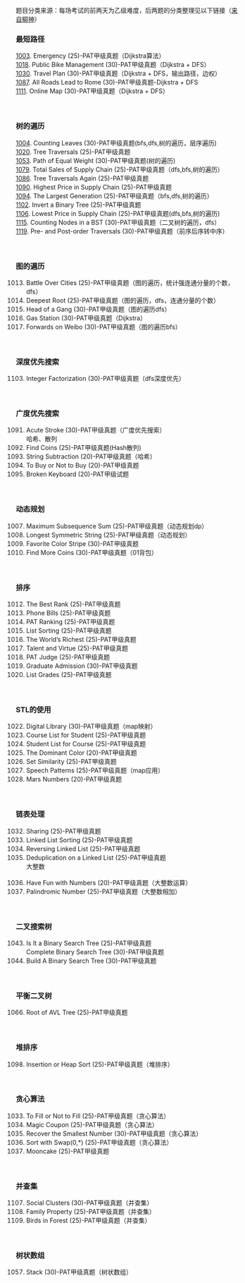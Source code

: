 题目分类来源：每场考试的前两天为乙级难度，后两题的分类整理见以下链接（[来自柳神](https://www.liuchuo.net/archives/2502)）

### 最短路径<br>
[1003](https://pintia.cn/problem-sets/994805342720868352/problems/994805523835109376). Emergency (25)-PAT甲级真题（Dijkstra算法）<br>
[1018](https://pintia.cn/problem-sets/994805342720868352/problems/994805489282433024). Public Bike Management (30)-PAT甲级真题（Dijkstra + DFS）<br>
[1030](https://pintia.cn/problem-sets/994805342720868352/problems/994805464397627392). Travel Plan (30)-PAT甲级真题（Dijkstra + DFS，输出路径，边权）<br>
[1087](https://pintia.cn/problem-sets/994805342720868352/problems/994805379664297984). All Roads Lead to Rome (30)-PAT甲级真题-Dijkstra + DFS<br>
[1111](https://pintia.cn/problem-sets/994805342720868352/problems/994805358663417856). Online Map (30)-PAT甲级真题（Dijkstra + DFS）<br>
<br><br>

### 树的遍历<br>
[1004](https://pintia.cn/problem-sets/994805342720868352/problems/994805521431773184). Counting Leaves (30)-PAT甲级真题(bfs,dfs,树的遍历，层序遍历)<br>
[1020](https://pintia.cn/problem-sets/994805342720868352/problems/994805485033603072). Tree Traversals (25)-PAT甲级真题<br>
[1053](https://pintia.cn/problem-sets/994805342720868352/problems/994805424153280512). Path of Equal Weight (30)-PAT甲级真题(树的遍历)<br>
[1079](https://pintia.cn/problem-sets/994805342720868352/problems/994805388447170560). Total Sales of Supply Chain (25)-PAT甲级真题（dfs,bfs,树的遍历）<br>
[1086](https://pintia.cn/problem-sets/994805342720868352/problems/994805380754817024). Tree Traversals Again (25)-PAT甲级真题<br>
[1090](https://pintia.cn/problem-sets/994805342720868352/problems/994805376476626944). Highest Price in Supply Chain (25)-PAT甲级真题<br>
[1094](https://pintia.cn/problem-sets/994805342720868352/problems/994805372601090048). The Largest Generation (25)-PAT甲级真题（bfs,dfs,树的遍历）<br>
[1102](https://pintia.cn/problem-sets/994805342720868352/problems/994805365537882112). Invert a Binary Tree (25)-PAT甲级真题<br>
[1106](https://pintia.cn/problem-sets/994805342720868352/problems/994805362341822464). Lowest Price in Supply Chain (25)-PAT甲级真题(dfs,bfs,树的遍历)<br>
[1115](https://pintia.cn/problem-sets/994805342720868352/problems/994805355987451904). Counting Nodes in a BST (30)-PAT甲级真题（二叉树的遍历，dfs）<br>
[1119](https://pintia.cn/problem-sets/994805342720868352/problems/994805353470869504). Pre- and Post-order Traversals (30)-PAT甲级真题（前序后序转中序）<br>
<br><br>

### 图的遍历<br>
1013. Battle Over Cities (25)-PAT甲级真题（图的遍历，统计强连通分量的个数，dfs）<br>
1021. Deepest Root (25)-PAT甲级真题（图的遍历，dfs，连通分量的个数）<br>
1034. Head of a Gang (30)-PAT甲级真题（图的遍历dfs）<br>
1072. Gas Station (30)-PAT甲级真题（Dijkstra）<br>
1076. Forwards on Weibo (30)-PAT甲级真题（图的遍历bfs）<br>
<br><br>

### 深度优先搜索<br>
1103. Integer Factorization (30)-PAT甲级真题（dfs深度优先）<br>
<br><br>

### 广度优先搜索<br>
1091. Acute Stroke (30)-PAT甲级真题（广度优先搜索）<br>
哈希、散列<br>
1048. Find Coins (25)-PAT甲级真题(Hash散列)<br>
1050. String Subtraction (20)-PAT甲级真题（哈希）<br>
1092. To Buy or Not to Buy (20)-PAT甲级真题<br>
1084. Broken Keyboard (20)-PAT甲级试题<br>
<br><br>

### 动态规划<br>
1007. Maximum Subsequence Sum (25)-PAT甲级真题（动态规划dp）<br>
1040. Longest Symmetric String (25)-PAT甲级真题（动态规划）<br>
1045. Favorite Color Stripe (30)-PAT甲级真题<br>
1068. Find More Coins (30)-PAT甲级真题（01背包）<br>
<br><br>

### 排序<br>
1012. The Best Rank (25)-PAT甲级真题<br>
1016. Phone Bills (25)-PAT甲级真题<br>
1025. PAT Ranking (25)-PAT甲级真题<br>
1028. List Sorting (25)-PAT甲级真题<br>
1055. The World’s Richest (25)-PAT甲级真题<br>
1062. Talent and Virtue (25)-PAT甲级真题<br>
1075. PAT Judge (25)-PAT甲级真题<br>
1080. Graduate Admission (30)-PAT甲级真题<br>
1083. List Grades (25)-PAT甲级真题<br>
<br><br>
### STL的使用<br>
1022. Digital Library (30)-PAT甲级真题（map映射）<br>
1039. Course List for Student (25)-PAT甲级真题<br>
1047. Student List for Course (25)-PAT甲级真题<br>
1054. The Dominant Color (20)-PAT甲级真题<br>
1063. Set Similarity (25)-PAT甲级真题<br>
1071. Speech Patterns (25)-PAT甲级真题（map应用）<br>
1100. Mars Numbers (20)-PAT甲级真题<br>
<br><br>

### 链表处理<br>
1032. Sharing (25)-PAT甲级真题<br>
1052. Linked List Sorting (25)-PAT甲级真题<br>
1074. Reversing Linked List (25)-PAT甲级真题<br>
1097. Deduplication on a Linked List (25)-PAT甲级真题<br>
大整数<br><br>
1023. Have Fun with Numbers (20)-PAT甲级真题（大整数运算）<br>
1024. Palindromic Number (25)-PAT甲级真题（大整数相加）<br>
<br><br>

### 二叉搜索树<br>
1043. Is It a Binary Search Tree (25)-PAT甲级真题<br>
Complete Binary Search Tree (30)-PAT甲级真题<br>
1099. Build A Binary Search Tree (30)-PAT甲级真题<br>
<br><br>

### 平衡二叉树<br>
1066. Root of AVL Tree (25)-PAT甲级真题<br>
<br><br>

### 堆排序<br>
1098. Insertion or Heap Sort (25)-PAT甲级真题（堆排序）<br>
<br><br>

### 贪心算法<br>
1033. To Fill or Not to Fill (25)-PAT甲级真题（贪心算法）<br>
1037. Magic Coupon (25)-PAT甲级真题（贪心算法）<br>
1038. Recover the Smallest Number (30)-PAT甲级真题（贪心算法）<br>
1067. Sort with Swap(0,*) (25)-PAT甲级真题（贪心算法）<br>
1070. Mooncake (25)-PAT甲级真题<br>
<br><br>

### 并查集<br>
1107. Social Clusters (30)-PAT甲级真题（并查集）<br>
1114. Family Property (25)-PAT甲级真题（并查集）<br>
1118. Birds in Forest (25)-PAT甲级真题（并查集）<br>
<br><br>

### 树状数组<br>
1057. Stack (30)-PAT甲级真题（树状数组）<br><br>
